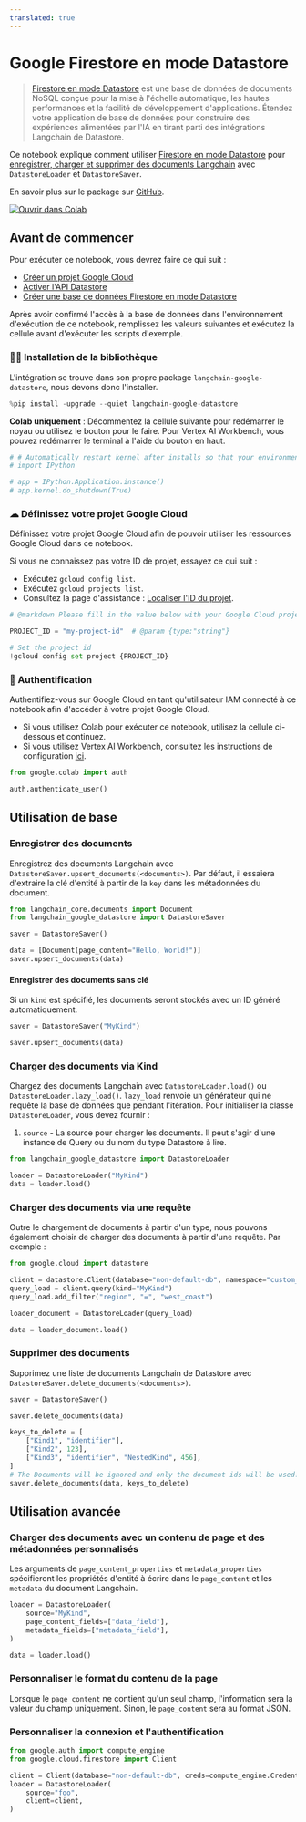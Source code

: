 ```yaml
---
translated: true
---
```


# Google Firestore en mode Datastore

> [Firestore en mode Datastore](https://cloud.google.com/datastore) est une base de données de documents NoSQL conçue pour la mise à l'échelle automatique, les hautes performances et la facilité de développement d'applications. Étendez votre application de base de données pour construire des expériences alimentées par l'IA en tirant parti des intégrations Langchain de Datastore.

Ce notebook explique comment utiliser [Firestore en mode Datastore](https://cloud.google.com/datastore) pour [enregistrer, charger et supprimer des documents Langchain](/docs/modules/data_connection/document_loaders/) avec `DatastoreLoader` et `DatastoreSaver`.

En savoir plus sur le package sur [GitHub](https://github.com/googleapis/langchain-google-datastore-python/).

[![Ouvrir dans Colab](https://colab.research.google.com/assets/colab-badge.svg)](https://colab.research.google.com/github/googleapis/langchain-google-datastore-python/blob/main/docs/document_loader.ipynb)

## Avant de commencer

Pour exécuter ce notebook, vous devrez faire ce qui suit :

* [Créer un projet Google Cloud](https://developers.google.com/workspace/guides/create-project)
* [Activer l'API Datastore](https://console.cloud.google.com/flows/enableapi?apiid=datastore.googleapis.com)
* [Créer une base de données Firestore en mode Datastore](https://cloud.google.com/datastore/docs/manage-databases)

Après avoir confirmé l'accès à la base de données dans l'environnement d'exécution de ce notebook, remplissez les valeurs suivantes et exécutez la cellule avant d'exécuter les scripts d'exemple.

### 🦜🔗 Installation de la bibliothèque

L'intégration se trouve dans son propre package `langchain-google-datastore`, nous devons donc l'installer.

```python
%pip install -upgrade --quiet langchain-google-datastore
```

**Colab uniquement** : Décommentez la cellule suivante pour redémarrer le noyau ou utilisez le bouton pour le faire. Pour Vertex AI Workbench, vous pouvez redémarrer le terminal à l'aide du bouton en haut.

```python
# # Automatically restart kernel after installs so that your environment can access the new packages
# import IPython

# app = IPython.Application.instance()
# app.kernel.do_shutdown(True)
```

### ☁ Définissez votre projet Google Cloud

Définissez votre projet Google Cloud afin de pouvoir utiliser les ressources Google Cloud dans ce notebook.

Si vous ne connaissez pas votre ID de projet, essayez ce qui suit :

* Exécutez `gcloud config list`.
* Exécutez `gcloud projects list`.
* Consultez la page d'assistance : [Localiser l'ID du projet](https://support.google.com/googleapi/answer/7014113).

```python
# @markdown Please fill in the value below with your Google Cloud project ID and then run the cell.

PROJECT_ID = "my-project-id"  # @param {type:"string"}

# Set the project id
!gcloud config set project {PROJECT_ID}
```

### 🔐 Authentification

Authentifiez-vous sur Google Cloud en tant qu'utilisateur IAM connecté à ce notebook afin d'accéder à votre projet Google Cloud.

- Si vous utilisez Colab pour exécuter ce notebook, utilisez la cellule ci-dessous et continuez.
- Si vous utilisez Vertex AI Workbench, consultez les instructions de configuration [ici](https://github.com/GoogleCloudPlatform/generative-ai/tree/main/setup-env).

```python
from google.colab import auth

auth.authenticate_user()
```

## Utilisation de base

### Enregistrer des documents

Enregistrez des documents Langchain avec `DatastoreSaver.upsert_documents(<documents>)`. Par défaut, il essaiera d'extraire la clé d'entité à partir de la `key` dans les métadonnées du document.

```python
from langchain_core.documents import Document
from langchain_google_datastore import DatastoreSaver

saver = DatastoreSaver()

data = [Document(page_content="Hello, World!")]
saver.upsert_documents(data)
```

#### Enregistrer des documents sans clé

Si un `kind` est spécifié, les documents seront stockés avec un ID généré automatiquement.

```python
saver = DatastoreSaver("MyKind")

saver.upsert_documents(data)
```

### Charger des documents via Kind

Chargez des documents Langchain avec `DatastoreLoader.load()` ou `DatastoreLoader.lazy_load()`. `lazy_load` renvoie un générateur qui ne requête la base de données que pendant l'itération. Pour initialiser la classe `DatastoreLoader`, vous devez fournir :
1. `source` - La source pour charger les documents. Il peut s'agir d'une instance de Query ou du nom du type Datastore à lire.

```python
from langchain_google_datastore import DatastoreLoader

loader = DatastoreLoader("MyKind")
data = loader.load()
```

### Charger des documents via une requête

Outre le chargement de documents à partir d'un type, nous pouvons également choisir de charger des documents à partir d'une requête. Par exemple :

```python
from google.cloud import datastore

client = datastore.Client(database="non-default-db", namespace="custom_namespace")
query_load = client.query(kind="MyKind")
query_load.add_filter("region", "=", "west_coast")

loader_document = DatastoreLoader(query_load)

data = loader_document.load()
```

### Supprimer des documents

Supprimez une liste de documents Langchain de Datastore avec `DatastoreSaver.delete_documents(<documents>)`.

```python
saver = DatastoreSaver()

saver.delete_documents(data)

keys_to_delete = [
    ["Kind1", "identifier"],
    ["Kind2", 123],
    ["Kind3", "identifier", "NestedKind", 456],
]
# The Documents will be ignored and only the document ids will be used.
saver.delete_documents(data, keys_to_delete)
```

## Utilisation avancée

### Charger des documents avec un contenu de page et des métadonnées personnalisés

Les arguments de `page_content_properties` et `metadata_properties` spécifieront les propriétés d'entité à écrire dans le `page_content` et les `metadata` du document Langchain.

```python
loader = DatastoreLoader(
    source="MyKind",
    page_content_fields=["data_field"],
    metadata_fields=["metadata_field"],
)

data = loader.load()
```

### Personnaliser le format du contenu de la page

Lorsque le `page_content` ne contient qu'un seul champ, l'information sera la valeur du champ uniquement. Sinon, le `page_content` sera au format JSON.

### Personnaliser la connexion et l'authentification

```python
from google.auth import compute_engine
from google.cloud.firestore import Client

client = Client(database="non-default-db", creds=compute_engine.Credentials())
loader = DatastoreLoader(
    source="foo",
    client=client,
)
```
